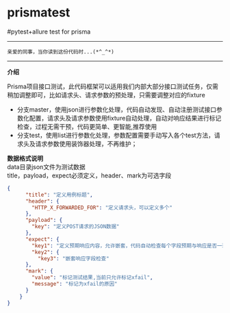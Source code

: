 # prismatest
#pytest+allure test for prisma   
___
``亲爱的同事，当你读到这份代码时...(*^_^*)``
___
**介绍**  

Prisma项目接口测试，此代码框架可以适用我们内部大部分接口测试任务，仅需稍加调整即可，比如请求头、请求参数的预处理，只需要调整对应的fixture  
- 分支master，使用json进行参数化处理，代码自动发现、自动注册测试接口参数化配置，请求头及请求参数使用fixture自动处理，自动对响应结果进行标记检查，过程无需干预，代码更简单、更智能,推荐使用
- 分支test，使用list进行参数化处理，参数配置需要手动写入各个test方法，请求头及请求参数使用装饰器处理，不再维护；    

**数据格式说明**  
data目录json文件为测试数据  
title，payload，expect必须定义，header、mark为可选字段
```json
{
      "title": "定义用例标题", 
      "header": {
        "HTTP_X_FORWARDED_FOR": "定义请求头，可以定义多个"
      },
      "payload": {
        "key": "定义POST请求的JSON数据"
      },
      "expect": {
        "key1": "定义预期响应内容，允许嵌套，代码自动检查每个字段预期与响应是否一致",
        "key2": {
          "key3": "嵌套响应字段检查"
      },
      "mark": {
        "value": "标记测试结果,当前只允许标记xfail",
        "message": "标记为xfail的原因"
      }
    }
}
```